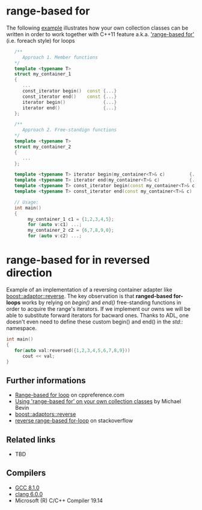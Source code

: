 # range-based for
The following [example](https://github.com/nikolaAV/Modern-Cpp/blob/master/range-based-for/my_own_collection.cpp) illustrates how your own collection classes can be written in order to work together with C++11 feature a.k.a. ['range-based for'](http://en.cppreference.com/w/cpp/language/range-for) (i.e. foreach style) for loops
```cpp
   /**
      Approach 1. Member functions
   */
   template <typename T>
   struct my_container_1
   {
      ...
      const_iterator begin()  const {...}
      const_iterator end()    const {...}
      iterator begin()              {...}
      iterator end()                {...}
   };

   /**
      Approach 2. Free-standign functions
   */
   template <typename T>
   struct my_container_2
   {
      ...
   };

   template <typename T> iterator begin(my_container<T>& c)         {...}
   template <typename T> iterator end(my_container<T>& c)           {... }
   template <typename T> const_iterator begin(const my_container<T>& c)   {...}
   template <typename T> const_iterator end(const my_container<T>& c)     {...}

   // Usage:
   int main()
   {
        my_container_1 c1 = {1,2,3,4,5};
        for (auto v:c1) ...;
        my_container_2 c2 = {6,7,8,9,0};
        for (auto v:c2) ...;
```

# range-based for in reversed direction

Example of an implementation of a reversing container adapter like [boost\::adaptor\::reverse](https://www.boost.org/doc/libs/1_56_0/libs/range/doc/html/range/reference/adaptors/reference/reversed.html#range.reference.adaptors.reference.reversed.reversed_example). The key observation is that __ranged-based for-loops__ works by relying on _begin()_ and _end()_ free-standing functions in order to acquire the range's iterators. If we implement our owns we will be able to substitute forward iterators for bacward ones. Thanks to ADL, one doesn't even need to define these custom begin() and end() in the _std::_ namespace.
```cpp
int main()
{
   for(auto val:reversed({1,2,3,4,5,6,7,8,9}))
      cout << val;
}
```

## Further informations
* [Range-based for loop](http://en.cppreference.com/w/cpp/language/range-for) on cppreference.com
* [Using 'range-based for' on your own collection classes](https://mbevin.wordpress.com/2012/11/14/range-based-for/) by Michael Bevin
* [boost\::adaptors\::reverse](https://www.boost.org/doc/libs/1_56_0/libs/range/doc/html/range/reference/adaptors/reference/reversed.html#range.reference.adaptors.reference.reversed.reversed_example)
* [reverse range-based for-loop](https://stackoverflow.com/questions/8542591/c11-reverse-range-based-for-loop) on stackoverflow

## Related links
* TBD

## Compilers
* [GCC 8.1.0](https://wandbox.org/)
* [clang 6.0.0](https://wandbox.org/)
* Microsoft (R) C/C++ Compiler 19.14 
